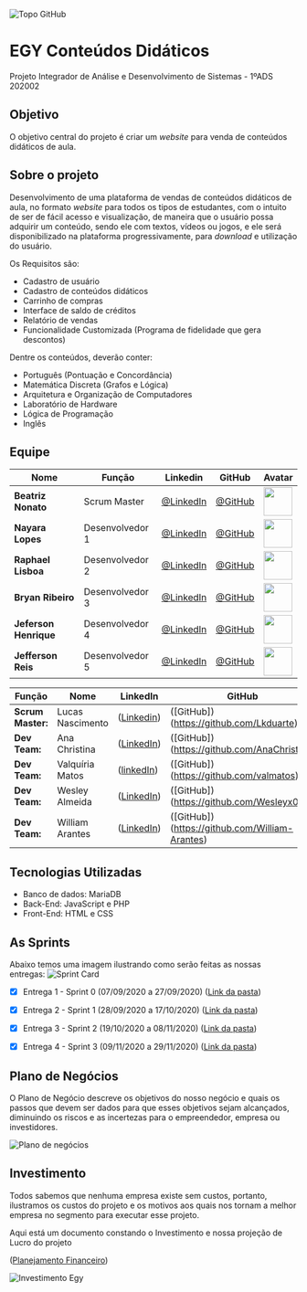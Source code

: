 ![Topo GitHub](https://user-images.githubusercontent.com/71477357/96354631-0f7b6b80-10af-11eb-9acc-50460944b076.jpg)

# EGY Conteúdos Didáticos
 Projeto Integrador de Análise e Desenvolvimento de Sistemas - 1ºADS 202002

## Objetivo

 O objetivo central do projeto é criar um _website_ para venda de conteúdos didáticos de aula.

## Sobre o projeto

Desenvolvimento de uma plataforma de vendas de conteúdos didáticos de aula, no formato _website_ para todos os tipos de estudantes, com o intuito de ser de fácil acesso e visualização, de maneira que o usuário possa adquirir um conteúdo, sendo ele com textos, vídeos ou jogos, e ele será disponibilizado na plataforma progressivamente, para _download_ e utilização do usuário.

Os Requisitos são:

 * Cadastro de usuário
 * Cadastro de conteúdos didáticos
 * Carrinho de compras
 * Interface de saldo de créditos
 * Relatório de vendas
 * Funcionalidade Customizada (Programa de fidelidade que gera descontos)

Dentre os conteúdos, deverão conter:

 * Português (Pontuação e Concordância)
 * Matemática Discreta (Grafos e Lógica)
 * Arquitetura e Organização de Computadores
 * Laboratório de Hardware
 * Lógica de Programação
 * Inglês

## Equipe

|Nome|Função|Linkedin|GitHub|Avatar|
| -------- |-------- |-------- |-------- |-------- |
|**Beatriz Nonato**|Scrum Master|[@LinkedIn](https://www.linkedin.com/in/beatriz-nonato-aa11017a/)|[@GitHub](https://github.com/BeaNonato)|<img src = "/Imagens Geral/Beatriz.png" width="50" height="50"/>|
|**Nayara Lopes**|Desenvolvedor 1| [@LinkedIn](https://www.linkedin.com/in/nayara-suelen-382420137/)|[@GitHub](https://github.com/NayDev)|<img src = "/Imagens Geral/Nayara.png" width="50" height="50"/>|
|**Raphael Lisboa**|Desenvolvedor 2| [@LinkedIn](https://www.linkedin.com/in/raphael-lisboa-7b3597187/)|[@GitHub](https://github.com/raphaelprado)|<img src = "/Imagens Geral/Raphael.png" width="50" height="50" />|
|**Bryan Ribeiro**|Desenvolvedor 3|[@LinkedIn](https://www.linkedin.com/in/bryanrribeiro/)|[@GitHub](https://github.com/BryanRibeiro)|<img src = "/Imagens Geral/Bryan.png" width="50" height="50" />|
|**Jeferson Henrique**|Desenvolvedor 4|[@LinkedIn](https://www.linkedin.com/in/jeferson-silva-249884149/)|[@GitHub](https://github.com/JefersonHenrique)|<img src = "/Imagens Geral/Jeferson.png" width="50" height="50" />|
|**Jefferson Reis**|Desenvolvedor 5|[@LinkedIn](https://www.linkedin.com/in/jefferson-silva-94b94218)|[@GitHub](https://github.com/jeffersonrrs)|<img src = "/Imagens Geral/jefferson.png" width="50" height="50" />|

| Função             | Nome               | LinkedIn         | GitHub           |
|--------------------|--------------------|------------------|------------------|
| __Scrum Master:__ | Lucas Nascimento | ([Linkedin](https://www.linkedin.com/in/lucas-nunes-nascimento/)) | ([GitHub])(https://github.com/Lkduarte) |
| __Dev Team:__ | Ana Christina | ([LinkedIn](https://www.linkedin.com/in/ana-christina-f-dias-da-silva-900296179/)) | ([GitHub])(https://github.com/AnaChristina) |
| __Dev Team:__ | Valquíria Matos | ([linkedIn](https://www.linkedin.com/in/valqu%C3%ADria-matos-402a821b7/)) | ([GitHub])(https://github.com/valmatos) |
| __Dev Team:__ | Wesley Almeida | ([LinkedIn](https://www.linkedin.com/in/wesley-costa-5180aa1b8/)) | ([GitHub])(https://github.com/Wesleyx07) |
| __Dev Team:__ | William Arantes | ([LinkedIn](https://www.linkedin.com/in/william-arantes-08a5101b8/)) | ([GitHub])(https://github.com/William-Arantes) |

## Tecnologias Utilizadas

* Banco de dados: MariaDB
* Back-End: JavaScript e PHP
* Front-End: HTML e CSS

## As Sprints

Abaixo temos uma imagem ilustrando como serão feitas as nossas entregas:
![Sprint Card](https://user-images.githubusercontent.com/71477357/96354740-4900a680-10b0-11eb-97d2-b3a630d28dd1.jpeg)

- [x] Entrega 1 - Sprint 0 (07/09/2020 a 27/09/2020) ([Link da pasta](https://github.com/Lkduarte/EGY-Conteudos-Didaticos/tree/master/SPRINT%200))

- [x] Entrega 2 - Sprint 1 (28/09/2020 a 17/10/2020) ([Link da pasta](https://github.com/Lkduarte/EGY-Conteudos-Didaticos/tree/master/SPRINT%201))

- [x] Entrega 3 - Sprint 2 (19/10/2020 a 08/11/2020) ([Link da pasta](https://github.com/Lkduarte/EGY-Conteudos-Didaticos/tree/master/SPRINT%202))

- [x] Entrega 4 - Sprint 3 (09/11/2020 a 29/11/2020) ([Link da pasta](https://github.com/Lkduarte/EGY-Conteudos-Didaticos/tree/master/SPRINT%203))

## Plano de Negócios

O Plano de Negócio descreve os objetivos do nosso negócio e quais os passos que devem ser dados para que esses objetivos sejam alcançados, diminuindo os riscos e as incertezas para o empreendedor, empresa ou investidores.

![Plano de negócios](https://user-images.githubusercontent.com/71477357/96354814-42befa00-10b1-11eb-8346-87c364e79cab.jpeg)

## Investimento

Todos sabemos que nenhuma empresa existe sem custos, portanto, ilustramos os custos do projeto e os motivos aos quais nos tornam a melhor empresa no segmento para executar esse projeto.

Aqui está um documento constando o Investimento e nossa projeção de Lucro do projeto

([Planejamento Financeiro](https://github.com/Lkduarte/EGY-Conteudos-Didaticos/blob/master/SPRINT%201/Planejamento%20financeiro%20Egy%20Conte%C3%BAdos%20Did%C3%A1ticos.pdf))

![Investimento Egy](https://user-images.githubusercontent.com/71477357/96354817-4c486200-10b1-11eb-864d-83b09288b8ba.jpeg)




